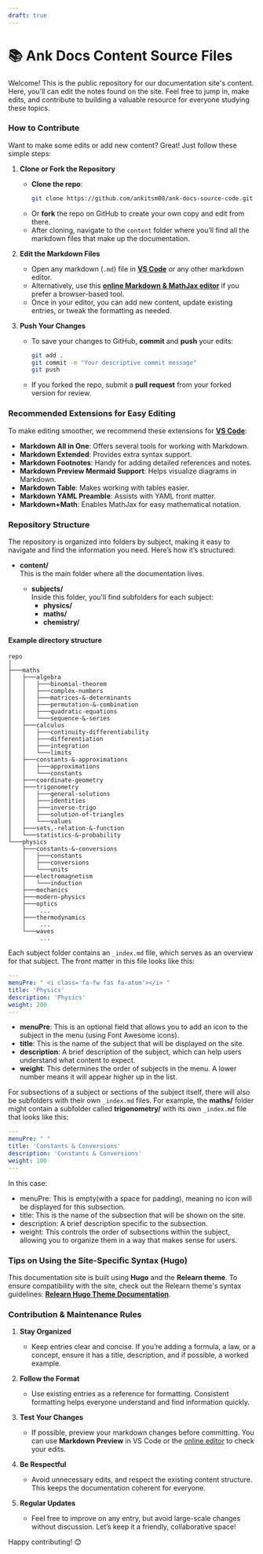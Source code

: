 ```yaml
---
draft: true
---
```


# 📚 Ank Docs Content Source Files

Welcome! This is the public repository for our documentation site's content. Here, you'll can edit the notes found on the site. Feel free to jump in, make edits, and contribute to building a valuable resource for everyone studying these topics.

### How to Contribute

Want to make some edits or add new content? Great! Just follow these simple steps:

1. **Clone or Fork the Repository**  
   - **Clone the repo**: 
     ```bash
     git clone https://github.com/ankitsm08/ank-docs-source-code.git
     ```
   - Or **fork** the repo on GitHub to create your own copy and edit from there.  
   - After cloning, navigate to the `content` folder where you’ll find all the markdown files that make up the documentation.

2. **Edit the Markdown Files**  
   - Open any markdown (`.md`) file in **[VS Code](https://code.visualstudio.com/)** or any other markdown editor.
   - Alternatively, use this **[online Markdown & MathJax editor](https://kerzol.github.io/markdown-mathjax/editor.html)** if you prefer a browser-based tool.
   - Once in your editor, you can add new content, update existing entries, or tweak the formatting as needed.

3. **Push Your Changes**  
   - To save your changes to GitHub, **commit** and **push** your edits:
     ```bash
     git add .
     git commit -m "Your descriptive commit message"
     git push
     ```
   - If you forked the repo, submit a **pull request** from your forked version for review.

### Recommended Extensions for Easy Editing

To make editing smoother, we recommend these extensions for **[VS Code](https://code.visualstudio.com/)**:

- **Markdown All in One**: Offers several tools for working with Markdown.
- **Markdown Extended**: Provides extra syntax support.
- **Markdown Footnotes**: Handy for adding detailed references and notes.
- **Markdown Preview Mermaid Support**: Helps visualize diagrams in Markdown.
- **Markdown Table**: Makes working with tables easier.
- **Markdown YAML Preamble**: Assists with YAML front matter.
- **Markdown+Math**: Enables MathJax for easy mathematical notation.

### Repository Structure

The repository is organized into folders by subject, making it easy to navigate and find the information you need. Here’s how it’s structured:

- **content/**  
  This is the main folder where all the documentation lives.

  - **subjects/**  
    Inside this folder, you'll find subfolders for each subject:
    - **physics/**
    - **maths/**
    - **chemistry/**

#### Example directory structure
```
repo
│
├───maths
│   ├───algebra
│   │   ├───binomial-theorem
│   │   ├───complex-numbers
│   │   ├───matrices-&-determinants
│   │   ├───permutation-&-combination
│   │   ├───quadratic-equations
│   │   └───sequence-&-series
│   ├───calculus
│   │   ├───continuity-differentiability
│   │   ├───differentiation
│   │   ├───integration
│   │   └───limits
│   ├───constants-&-approximations
│   │   ├───approximations
│   │   └───constants
│   ├───coordinate-geometry
│   ├───trigonometry
│   │   ├───general-solutions
│   │   ├───identities
│   │   ├───inverse-trigo
│   │   ├───solution-of-triangles
│   │   └───values
│   ├───sets,-relation-&-function
│   └───statistics-&-probability
└───physics
    ├───constants-&-conversions
    │   ├───constants
    │   ├───conversions
    │   └───units
    ├───electromagnetism
    │   └───induction
    ├───mechanics
    ├───modern-physics
    ├───optics
    │    ...
    ├───thermodynamics
    │    ...
    └───waves
         ...
```

Each subject folder contains an `_index.md` file, which serves as an overview for that subject. The front matter in this file looks like this:

```yaml
---
menuPre: " <i class='fa-fw fas fa-atom'></i> "
title: 'Physics'
description: 'Physics'
weight: 200
---
```

- **menuPre**: This is an optional field that allows you to add an icon to the subject in the menu (using Font Awesome icons).
- **title**: This is the name of the subject that will be displayed on the site.
- **description**: A brief description of the subject, which can help users understand what content to expect.
- **weight**: This determines the order of subjects in the menu. A lower number means it will appear higher up in the list.

For subsections of a subject or sections of the subject itself, there will also be subfolders with their own `_index.md` files. For example, the **maths/** folder might contain a subfolder called **trigonometry/** with its own `_index.md` file that looks like this:

```yaml
---
menuPre: " "
title: 'Constants & Conversions'
description: 'Constants & Conversions'
weight: 100
---
```

In this case:

- menuPre: This is empty(with a space for padding), meaning no icon will be displayed for this subsection.
- title: This is the name of the subsection that will be shown on the site.
- description: A brief description specific to the subsection.
- weight: This controls the order of subsections within the subject, allowing you to organize them in a way that makes sense for users.

### Tips on Using the Site-Specific Syntax (Hugo)

This documentation site is built using **Hugo** and the **Relearn theme**. To ensure compatibility with the site, check out the Relearn theme's syntax guidelines: [**Relearn Hugo Theme Documentation**](https://mcshelby.github.io/hugo-theme-relearn/shortcodes/index.html).

### Contribution & Maintenance Rules

1. **Stay Organized**  
   - Keep entries clear and concise. If you’re adding a formula, a law, or a concept, ensure it has a title, description, and if possible, a worked example.

2. **Follow the Format**  
   - Use existing entries as a reference for formatting. Consistent formatting helps everyone understand and find information quickly.

3. **Test Your Changes**  
   - If possible, preview your markdown changes before committing. You can use **Markdown Preview** in VS Code or the [online editor](https://kerzol.github.io/markdown-mathjax/editor.html) to check your edits. 

4. **Be Respectful**  
   - Avoid unnecessary edits, and respect the existing content structure. This keeps the documentation coherent for everyone.

5. **Regular Updates**  
   - Feel free to improve on any entry, but avoid large-scale changes without discussion. Let’s keep it a friendly, collaborative space!

Happy contributing! 😊

